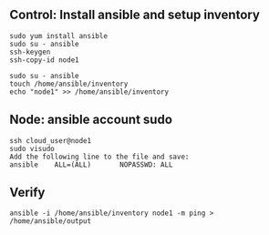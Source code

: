 ## Control: Install ansible and setup inventory
```
sudo yum install ansible
sudo su - ansible
ssh-keygen
ssh-copy-id node1

sudo su - ansible
touch /home/ansible/inventory
echo "node1" >> /home/ansible/inventory
```

## Node: ansible account sudo
```
ssh cloud_user@node1
sudo visudo
Add the following line to the file and save:
ansible    ALL=(ALL)       NOPASSWD: ALL
```
## Verify
```
ansible -i /home/ansible/inventory node1 -m ping > /home/ansible/output
```
